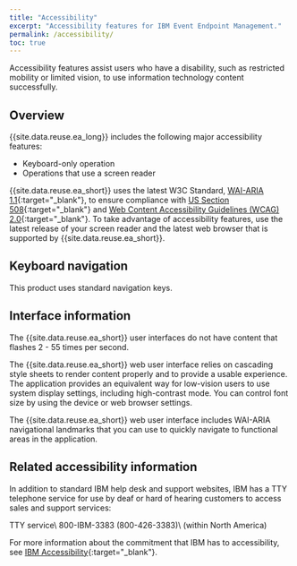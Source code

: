 ```yaml
---
title: "Accessibility"
excerpt: "Accessibility features for IBM Event Endpoint Management."
permalink: /accessibility/
toc: true
---
```

Accessibility features assist users who have a disability, such as restricted mobility or limited vision, to use information technology content successfully.

## Overview

{{site.data.reuse.ea_long}} includes the following major accessibility features:

- Keyboard-only operation
- Operations that use a screen reader

{{site.data.reuse.ea_short}} uses the latest W3C Standard, [WAI-ARIA 1.1](http://www.w3.org/TR/wai-aria/){:target="_blank"}, to ensure compliance with [US Section 508](https://www.access-board.gov/ict/){:target="_blank"} and [Web Content Accessibility Guidelines \(WCAG\) 2.0](http://www.w3.org/TR/WCAG20/){:target="_blank"}. To take advantage of accessibility features, use the latest release of your screen reader and the latest web browser that is supported by {{site.data.reuse.ea_short}}.


## Keyboard navigation

This product uses standard navigation keys.


## Interface information

The {{site.data.reuse.ea_short}} user interfaces do not have content that flashes 2 - 55 times per second.

The {{site.data.reuse.ea_short}} web user interface relies on cascading style sheets to render content properly and to provide a usable experience. The application provides an equivalent way for low-vision users to use system display settings, including high-contrast mode. You can control font size by using the device or web browser settings.

The {{site.data.reuse.ea_short}} web user interface includes WAI-ARIA navigational landmarks that you can use to quickly navigate to functional areas in the application.


## Related accessibility information

In addition to standard IBM help desk and support websites, IBM has a TTY telephone service for use by deaf or hard of hearing customers to access sales and support services:

TTY service\\
 800-IBM-3383 \(800-426-3383\)\\
 \(within North America\)

For more information about the commitment that IBM has to accessibility, see [IBM Accessibility](http://www.ibm.com/able){:target="_blank"}.
